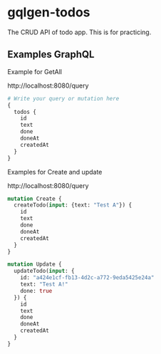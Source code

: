 # gqlgen-todos

The CRUD API of todo app. This is for practicing.

## Examples GraphQL

Example for GetAll

http://localhost:8080/query
```graphql
# Write your query or mutation here
{
  todos {
    id
    text
    done
    doneAt
    createdAt
  }
}
```

Examples for Create and update

http://localhost:8080/query
```graphql
mutation Create {
  createTodo(input: {text: "Test A"}) {
    id
    text
    done
    doneAt
    createdAt
  }
}

mutation Update {
  updateTodo(input: {
    id: "a424e1cf-fb13-4d2c-a772-9eda5425e24a"
    text: "Test A!"
    done: true
  }) {
    id
    text
    done
    doneAt
    createdAt
  }
}
```
